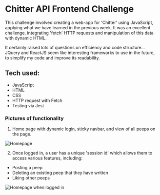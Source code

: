 # Chitter API Frontend Challenge

This challenge involved creating a web-app for 'Chitter' using JavaScript, applying what we have learned in the previous week. It was an excellent challenge, integrating 'fetch' HTTP requests and manipulation of this data with dynamic HTML.

It certainly raised lots of questions on efficiency and code structure... JQuery and ReactJS seem like interesting frameworks to use in the future, to simplify my code and improve its readability.

## Tech used:
* JavaScript
* HTML
* CSS
* HTTP request with Fetch
* Testing via Jest

### Pictures of functionality

1. Home page with dynamic login, sticky navbar, and view of all peeps on the page.

![Homepage](https://i.imgur.com/yan7jML.png)

2. Once logged in, a user has a unique 'session id' which allows them to access various features, including:
- Posting a peep
- Deleting an existing peep that they have written
- Liking other peeps

![Homepage when logged in](https://i.imgur.com/F4etZeQ.png)
